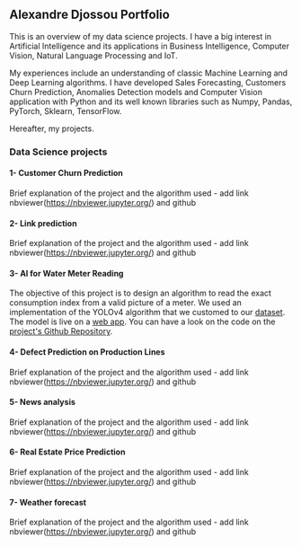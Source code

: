 ## Alexandre Djossou Portfolio

This is an overview of my data science projects. I have a big interest in Artificial Intelligence and its applications in Business Intelligence, Computer Vision, Natural Language Processing and IoT.

My experiences include an understanding of classic Machine Learning and Deep Learning algorithms. I have developed Sales Forecasting, Customers Churn Prediction, Anomalies Detection models and Computer Vision application with Python and its well known libraries such as Numpy, Pandas, PyTorch, Sklearn, TensorFlow.

Hereafter, my projects.

### Data Science projects

#### 1- Customer Churn Prediction
Brief explanation of the project and the algorithm used - add link nbviewer(https://nbviewer.jupyter.org/) and github

#### 2- Link prediction
Brief explanation of the project and the algorithm used - add link nbviewer(https://nbviewer.jupyter.org/) and github

#### 3- AI for Water Meter Reading
The objective of this project is to design an algorithm to read the exact consumption index from a valid picture of a meter.
We used an implementation of the YOLOv4 algorithm that we customed to our [dataset](https://challengedata.ens.fr/participants/challenges/30/).
The model is live on a [web app](https://ai-water-meter-reading.herokuapp.com/).
You can have a look on the code on the [project's Github Repository](https://github.com/dnalexen/ai_water_meter_reading). 

#### 4- Defect Prediction on Production Lines
Brief explanation of the project and the algorithm used - add link nbviewer(https://nbviewer.jupyter.org/) and github

#### 5- News analysis
Brief explanation of the project and the algorithm used - add link nbviewer(https://nbviewer.jupyter.org/) and github

#### 6- Real Estate Price Prediction
Brief explanation of the project and the algorithm used - add link nbviewer(https://nbviewer.jupyter.org/) and github

#### 7- Weather forecast
Brief explanation of the project and the algorithm used - add link nbviewer(https://nbviewer.jupyter.org/) and github
